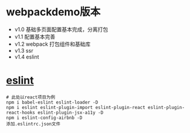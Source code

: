 # webpackdemo版本
* v1.0 基础多页面配置基本完成，分离打包
* v1.1 配置基本完善
* v1.2 webpack 打包组件和基础库
* v1.3 ssr
* v1.4 eslint

# [eslint](https://www.npmjs.com/package/eslint-config-airbnb)
```
# 此处以react项目为例
npm i babel-eslint eslint-loader -D
npm i eslint eslint-plugin-import eslint-plugin-react eslint-plugin-react-hooks eslint-plugin-jsx-a11y -D
npm i eslint-config-airbnb -D
添加.eslintrc.json文件

```
